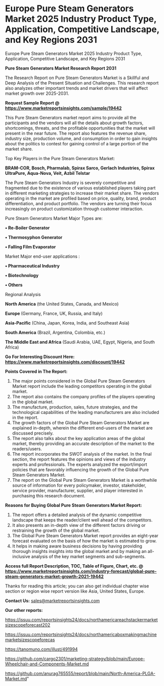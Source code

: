 # Europe Pure Steam Generators Market 2025 Industry Product Type, Application, Competitive Landscape, and Key Regions 2031
Europe Pure Steam Generators Market 2025 Industry Product Type, Application, Competitive Landscape, and Key Regions 2031

<strong>Pure Steam Generators Market Research Report 2031</strong>

The Research Report on Pure Steam Generators Market is a Skillful and Deep Analysis of the Present Situation and Challenges. This research report also analyzes other important trends and market drivers that will affect market growth over 2025-2031.

<strong>Request Sample Report @ <a href=https://www.marketreportsinsights.com/sample/19442>https://www.marketreportsinsights.com/sample/19442</a></strong>

This Pure Steam Generators market report aims to provide all the participants and the vendors will all the details about growth factors, shortcomings, threats, and the profitable opportunities that the market will present in the near future. The report also features the revenue share, industry size, production volume, and consumption in order to gain insights about the politics to contest for gaining control of a large portion of the market share.

Top Key Players in the Pure Steam Generators Market:

<strong>BRAM-COR, Bosch, Pharmalab, Spirax Sarco, Gerlach Industries, Spirax UltraPure, Aqua-Nova, Veit, Azbil Telstar</strong>

The Pure Steam Generators Industry is severely competitive and fragmented due to the existence of various established players taking part in different marketing strategies to increase their market share. The vendors operating in the market are profiled based on price, quality, brand, product differentiation, and product portfolio. The vendors are turning their focus increasingly on product customization through customer interaction.

Pure Steam Generators Market Major Types are:

<strong>• Re-Boiler Generator

• Thermosyphon Generator

• Falling Film Evaporator</strong>

Market Major end-user applications :

<strong>• Pharmaceutical Industry

• Biotechnology

• Others</strong>

Regional Analysis

</u><strong><b>North America</b></strong> (the United States, Canada, and Mexico)

<strong><b>Europe </b></strong>(Germany, France, UK, Russia, and Italy)

<strong><b>Asia-Pacific</b></strong> (China, Japan, Korea, India, and Southeast Asia)

<strong><b>South America</b></strong> (Brazil, Argentina, Colombia, etc.)

<strong><b>The Middle East and Africa</b></strong> (Saudi Arabia, UAE, Egypt, Nigeria, and South Africa)

<strong>Go For Interesting Discount Here: <a href=https://www.marketreportsinsights.com/discount/19442>https://www.marketreportsinsights.com/discount/19442</a></strong>

<strong>Points Covered in The Report:</strong>
<ol>
  <li>The major points considered in the Global Pure Steam Generators Market report include the leading competitors operating in the global market.</li>
  <li>The report also contains the company profiles of the players operating in the global market.</li>
  <li>The manufacture, production, sales, future strategies, and the technological capabilities of the leading manufacturers are also included in the report.</li>
  <li>The growth factors of the Global Pure Steam Generators Market are explained in-depth, wherein the different end-users of the market are discussed precisely.</li>
  <li>The report also talks about the key application areas of the global market, thereby providing an accurate description of the market to the readers/users.</li>
  <li>The report incorporates the SWOT analysis of the market. In the final section, the report features the opinions and views of the industry experts and professionals. The experts analyzed the export/import policies that are favorably influencing the growth of the Global Pure Steam Generators Market.</li>
  <li>The report on the Global Pure Steam Generators Market is a worthwhile source of information for every policymaker, investor, stakeholder, service provider, manufacturer, supplier, and player interested in purchasing this research document.</li>
</ol>
<strong>Reasons for Buying Global Pure Steam Generators Market Report:</strong>

<ol>
  <li>The report offers a detailed analysis of the dynamic competitive landscape that keeps the reader/client well ahead of the competitors.</li>
  <li>It also presents an in-depth view of the different factors driving or restraining the growth of the global market.</li>
  <li>The Global Pure Steam Generators Market report provides an eight-year forecast evaluated on the basis of how the market is estimated to grow.</li>
  <li>It helps in making aware business decisions by having providing thorough insights insights into the global market and by making an all-inclusive analysis of the key market segments and sub-segments.</li>
</ol>
<strong>Access full Report Description, TOC, Table of Figure, Chart, etc. @ <a href=https://www.marketreportsinsights.com/industry-forecast/global-pure-steam-generators-market-growth-2021-19442>https://www.marketreportsinsights.com/industry-forecast/global-pure-steam-generators-market-growth-2021-19442</a></strong>


Thanks for reading this article; you can also get individual chapter wise section or region wise report version like Asia, United States, Europe.

<strong>Contact Us:</strong>
sales@marketreportsinsights.com

<strong>Our other reports:</strong>

<a href=https://issuu.com/reportsinsights24/docs/northamericareachstackermarketsizescopeforecast202>https://issuu.com/reportsinsights24/docs/northamericareachstackermarketsizescopeforecast202</a>

<a href=https://issuu.com/reportsinsights24/docs/northamericaboxmakingmachinemarketsizescopeforecas>https://issuu.com/reportsinsights24/docs/northamericaboxmakingmachinemarketsizescopeforecas</a>

<a href=https://tanomuno.com/illust/491994>https://tanomuno.com/illust/491994</a>

<a href=https://github.com/cargo2301/marketing-strategy/blob/main/Europe-Wheelchair-and-Components-Market.md>https://github.com/cargo2301/marketing-strategy/blob/main/Europe-Wheelchair-and-Components-Market.md</a>

<a href=https://github.com/anurag765555/report/blob/main/North-America-PLGA-Market.md>https://github.com/anurag765555/report/blob/main/North-America-PLGA-Market.md</a>"
